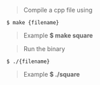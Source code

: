 > Compile a cpp file using

    $ make {filename}

> Example **$ make square**

> Run the binary

    $ ./{filename}

> Example **$ ./square**
